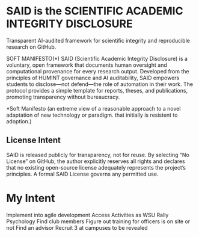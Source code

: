 # SAID is the SCIENTIFIC ACADEMIC INTEGRITY DISCLOSURE 

Transparent AI-audited framework for scientific integrity and reproducible research on GitHub.

SOFT MANIFESTO(*) SAID (Scientific Academic Integrity Disclosure) is a voluntary, open framework that documents human oversight and computational provenance for every research output. Developed from the principles of HUMINT governance and AI auditability, SAID empowers students to disclose—not defend—the role of automation in their work. The protocol provides a simple template for reports, theses, and publications, promoting transparency without bureaucracy.

*Soft Manifesto (an extreme view of a reasonable approach to a novel adaptation of new technology or paradigm. that initially is resistent to adoption.) 

## License Intent

SAID is released publicly for transparency, not for reuse.
By selecting “No License” on GitHub, the author explicitly reserves all rights
and declares that no existing open-source license adequately represents the
project’s principles. A formal SAID License governs any permitted use.

# My Intent

Implement into agile development
Access Activities as WSU
Rally Psychology
Find club members
Figure out training for officers is on site or not
Find an advisor
Recruit 3 at campuses to be revealed



